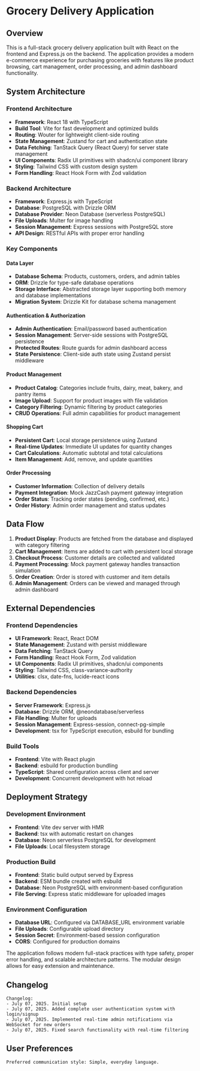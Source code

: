 # Grocery Delivery Application

## Overview

This is a full-stack grocery delivery application built with React on the frontend and Express.js on the backend. The application provides a modern e-commerce experience for purchasing groceries with features like product browsing, cart management, order processing, and admin dashboard functionality.

## System Architecture

### Frontend Architecture
- **Framework**: React 18 with TypeScript
- **Build Tool**: Vite for fast development and optimized builds
- **Routing**: Wouter for lightweight client-side routing
- **State Management**: Zustand for cart and authentication state
- **Data Fetching**: TanStack Query (React Query) for server state management
- **UI Components**: Radix UI primitives with shadcn/ui component library
- **Styling**: Tailwind CSS with custom design system
- **Form Handling**: React Hook Form with Zod validation

### Backend Architecture
- **Framework**: Express.js with TypeScript
- **Database**: PostgreSQL with Drizzle ORM
- **Database Provider**: Neon Database (serverless PostgreSQL)
- **File Uploads**: Multer for image handling
- **Session Management**: Express sessions with PostgreSQL store
- **API Design**: RESTful APIs with proper error handling

### Key Components

#### Data Layer
- **Database Schema**: Products, customers, orders, and admin tables
- **ORM**: Drizzle for type-safe database operations
- **Storage Interface**: Abstracted storage layer supporting both memory and database implementations
- **Migration System**: Drizzle Kit for database schema management

#### Authentication & Authorization
- **Admin Authentication**: Email/password based authentication
- **Session Management**: Server-side sessions with PostgreSQL persistence
- **Protected Routes**: Route guards for admin dashboard access
- **State Persistence**: Client-side auth state using Zustand persist middleware

#### Product Management
- **Product Catalog**: Categories include fruits, dairy, meat, bakery, and pantry items
- **Image Upload**: Support for product images with file validation
- **Category Filtering**: Dynamic filtering by product categories
- **CRUD Operations**: Full admin capabilities for product management

#### Shopping Cart
- **Persistent Cart**: Local storage persistence using Zustand
- **Real-time Updates**: Immediate UI updates for quantity changes
- **Cart Calculations**: Automatic subtotal and total calculations
- **Item Management**: Add, remove, and update quantities

#### Order Processing
- **Customer Information**: Collection of delivery details
- **Payment Integration**: Mock JazzCash payment gateway integration
- **Order Status**: Tracking order states (pending, confirmed, etc.)
- **Order History**: Admin order management and status updates

## Data Flow

1. **Product Display**: Products are fetched from the database and displayed with category filtering
2. **Cart Management**: Items are added to cart with persistent local storage
3. **Checkout Process**: Customer details are collected and validated
4. **Payment Processing**: Mock payment gateway handles transaction simulation
5. **Order Creation**: Order is stored with customer and item details
6. **Admin Management**: Orders can be viewed and managed through admin dashboard

## External Dependencies

### Frontend Dependencies
- **UI Framework**: React, React DOM
- **State Management**: Zustand with persist middleware
- **Data Fetching**: TanStack Query
- **Form Handling**: React Hook Form, Zod validation
- **UI Components**: Radix UI primitives, shadcn/ui components
- **Styling**: Tailwind CSS, class-variance-authority
- **Utilities**: clsx, date-fns, lucide-react icons

### Backend Dependencies
- **Server Framework**: Express.js
- **Database**: Drizzle ORM, @neondatabase/serverless
- **File Handling**: Multer for uploads
- **Session Management**: Express-session, connect-pg-simple
- **Development**: tsx for TypeScript execution, esbuild for bundling

### Build Tools
- **Frontend**: Vite with React plugin
- **Backend**: esbuild for production bundling
- **TypeScript**: Shared configuration across client and server
- **Development**: Concurrent development with hot reload

## Deployment Strategy

### Development Environment
- **Frontend**: Vite dev server with HMR
- **Backend**: tsx with automatic restart on changes
- **Database**: Neon serverless PostgreSQL for development
- **File Uploads**: Local filesystem storage

### Production Build
- **Frontend**: Static build output served by Express
- **Backend**: ESM bundle created with esbuild
- **Database**: Neon PostgreSQL with environment-based configuration
- **File Serving**: Express static middleware for uploaded images

### Environment Configuration
- **Database URL**: Configured via DATABASE_URL environment variable
- **File Uploads**: Configurable upload directory
- **Session Secret**: Environment-based session configuration
- **CORS**: Configured for production domains

The application follows modern full-stack practices with type safety, proper error handling, and scalable architecture patterns. The modular design allows for easy extension and maintenance.

## Changelog

```
Changelog:
- July 07, 2025. Initial setup
- July 07, 2025. Added complete user authentication system with login/signup
- July 07, 2025. Implemented real-time admin notifications via WebSocket for new orders
- July 07, 2025. Fixed search functionality with real-time filtering
```

## User Preferences

```
Preferred communication style: Simple, everyday language.
```